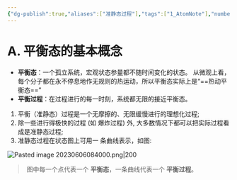 ```yaml
---
{"dg-publish":true,"aliases":["准静态过程"],"tags":["1_AtomNote"],"number headings":"auto, first-level 1, max 6, A.1.","Created-Date":"2023-06-06 08:37:49","Modified-Date":"2024-04-18 11:53:29","permalink":"/A01_Lessons/Aa05_大学物理/平衡态/","dgPassFrontmatter":true}
---
```



# A. 平衡态的基本概念

- **平衡态**：一个孤立系统，宏观状态参量都不随时间变化的状态。
  从微观上看，每个分子都在永不停息地作无规则的热运动，所以平衡态实际上是“==热动平衡态==”
- **平衡过程**：在过程进行的每一时刻，系统都无限的接近平衡态。

1. 平衡（准静态）过程是一个无摩擦的、无限缓慢进行的理想化过程;
2. 除一些进行得极快的过程 (如 爆炸过程) 外, 大多数情况下都可以把实际过程看成是准静态过程;
3. 准静态过程在状态图上可用一 条曲线表示，如图:

![Pasted image 20230606084000.png|200](/img/user/Z02_ObFiles/Attachments/Pasted%20image%2020230606084000.png)


> 图中每一个点代表一个 **平衡态**，一条曲线代表一个 **平衡过程**。




